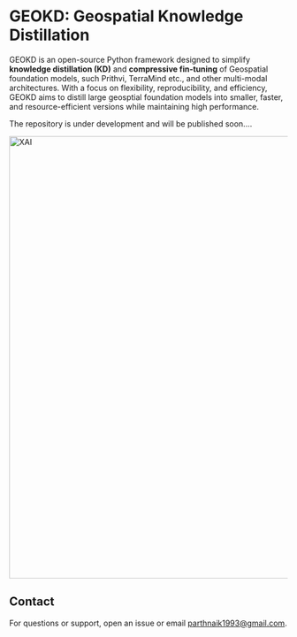# GEOKD: Geospatial  Knowledge Distillation

GEOKD is an open-source Python framework designed to simplify **knowledge distillation (KD)** and **compressive fin-tuning** of Geospatial foundation models, such Prithvi, TerraMind etc., and other multi-modal architectures. With a focus on flexibility, reproducibility, and efficiency, GEOKD aims to distill large geosptial foundation models into smaller, faster, and resource-efficient versions while maintaining high performance.

The repository is under development and will be published soon....

<img src="https://raw.githubusercontent.com/naikp13/GeoKD/main/LPS'25 Poster_PN.jpg" alt="XAI" width="800"/>

## Contact

For questions or support, open an issue or email parthnaik1993@gmail.com.
